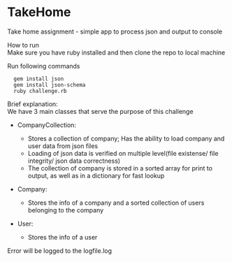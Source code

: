 # TakeHome
Take home assignment - simple app to process json and output to console

How to run  
Make sure you have ruby installed and then clone the repo to local machine

Run following commands
```
  gem install json
  gem install json-schema
  ruby challenge.rb
```

Brief explanation:  
We have 3 main classes that serve the purpose of this challenge  
- CompanyCollection:
  - Stores a collection of company; Has the ability to load company and user data from json files
  - Loading of json data is verified on multiple level(file existense/ file integrity/ json data correctness)  
  - The collection of company is stored in a sorted array for print to output, as well as in a dictionary for fast lookup
  
- Company:
  - Stores the info of a company and a sorted collection of users belonging to the company

- User:
  - Stores the info of a user

Error will be logged to the logfile.log
